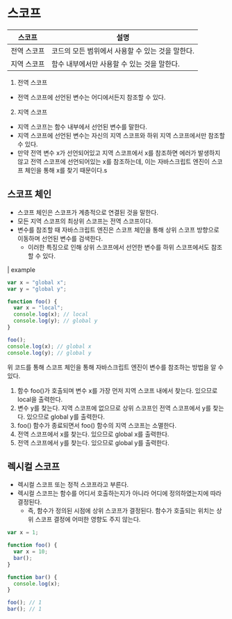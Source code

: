 # 스코프

| 스코프    | 설명                           |
| ------ | ---------------------------- |
| 전역 스코프 | 코드의 모든 범위에서 사용할 수 있는 것을 말한다. |
| 지역 스코프 | 함수 내부에서만 사용할 수 있는 것을 말한다.    |

1. 전역 스코프

* 전역 스코프에 선언된 변수는 어디에서든지 참조할 수 있다.

2. 지역 스코프

* 지역 스코프는 함수 내부에서 선언된 변수를 말한다.
* 지역 스코프에 선언된 변수는 자신의 지역 스코프와 하위 지역 스코프에서만 참조할 수 있다.
* 만약 전역 변수 x가 선언되어있고 지역 스코프에서 x를 참조하면 에러가 발생하지 않고 전역 스코프에 선언되어있는 x를 참조하는데, 이는 자바스크립트 엔진이 스코프 체인을 통해 x를 찾기 때문이다.s

## 스코프 체인

* 스코프 체인은 스코프가 계층적으로 연결된 것을 말한다.
* 모든 지역 스코프의 최상위 스코프는 전역 스코프이다.
* 변수를 참조할 때 자바스크립트 엔진은 스코프 체인을 통해 상위 스코프 방향으로 이동하며 선언된 변수를 검색한다.
  * 이러한 특징으로 인해 상위 스코프에서 선언한 변수를 하위 스코프에서도 참조할 수 있다.

\| example

```js
var x = "global x";
var y = "global y";

function foo() {
  var x = "local";
  console.log(x); // local
  console.log(y); // global y
}

foo();
console.log(x); // global x
console.log(y); // global y
```

위 코드를 통해 스코프 체인을 통해 자바스크립트 엔진이 변수를 참조하는 방법을 알 수 있다.

1. 함수 foo()가 호출되며 변수 x를 가장 먼저 지역 스코프 내에서 찾는다. 있으므로 local을 출력한다.
2. 변수 y를 찾는다. 지역 스코프에 없으므로 상위 스코프인 전역 스코프에서 y를 찾는다. 있으므로 global y를 출력한다.
3. foo() 함수가 종료되면서 foo() 함수의 지역 스코프는 소멸한다.
4. 전역 스코프에서 x를 찾는다. 있으므로 global x를 출력한다.
5. 전역 스코프에서 y를 찾는다. 있으므로 global y를 출력한다.

## 렉시컬 스코프

* 렉시컬 스코프 또는 정적 스코프라고 부른다.
* 렉시컬 스코프는 함수를 어디서 호출하는지가 아니라 어디에 정의하였는지에 따라 결정된다.
  * 즉, 함수가 정의된 시점에 상위 스코프가 결정된다. 함수가 호출되는 위치는 상위 스코프 결정에 어떠한 영향도 주지 않는다.

```js
var x = 1;

function foo() {
  var x = 10;
  bar();
}

function bar() {
  console.log(x);
}

foo(); // 1
bar(); // 1
```
